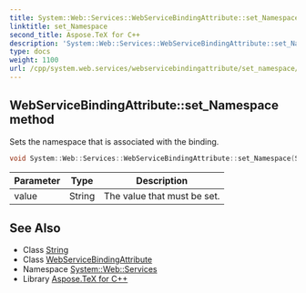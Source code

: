 ```yaml
---
title: System::Web::Services::WebServiceBindingAttribute::set_Namespace method
linktitle: set_Namespace
second_title: Aspose.TeX for C++
description: 'System::Web::Services::WebServiceBindingAttribute::set_Namespace method. Sets the namespace that is associated with the binding in C++.'
type: docs
weight: 1100
url: /cpp/system.web.services/webservicebindingattribute/set_namespace/
---
```

## WebServiceBindingAttribute::set_Namespace method


Sets the namespace that is associated with the binding.

```cpp
void System::Web::Services::WebServiceBindingAttribute::set_Namespace(String value)
```


| Parameter | Type | Description |
| --- | --- | --- |
| value | String | The value that must be set. |

## See Also

* Class [String](../../../system/string/)
* Class [WebServiceBindingAttribute](../)
* Namespace [System::Web::Services](../../)
* Library [Aspose.TeX for C++](../../../)
